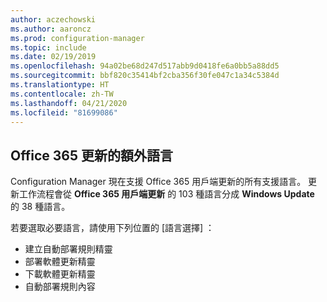 ```yaml
---
author: aczechowski
ms.author: aaroncz
ms.prod: configuration-manager
ms.topic: include
ms.date: 02/19/2019
ms.openlocfilehash: 94a02be68d247d517abb9d0418fe6a0bb5a88dd5
ms.sourcegitcommit: bbf820c35414bf2cba356f30fe047c1a34c5384d
ms.translationtype: HT
ms.contentlocale: zh-TW
ms.lasthandoff: 04/21/2020
ms.locfileid: "81699086"
---
```

## <a name="additional-languages-for-office-365-updates"></a><a name="bkmk_o365lang"></a> Office 365 更新的額外語言
<!--3555955-->

Configuration Manager 現在支援 Office 365 用戶端更新的所有支援語言。 更新工作流程會從 **Office 365 用戶端更新** 的 103 種語言分成 **Windows Update** 的 38 種語言。 

若要選取必要語言，請使用下列位置的 [語言選擇]  ：
- 建立自動部署規則精靈
- 部署軟體更新精靈
- 下載軟體更新精靈
- 自動部署規則內容

